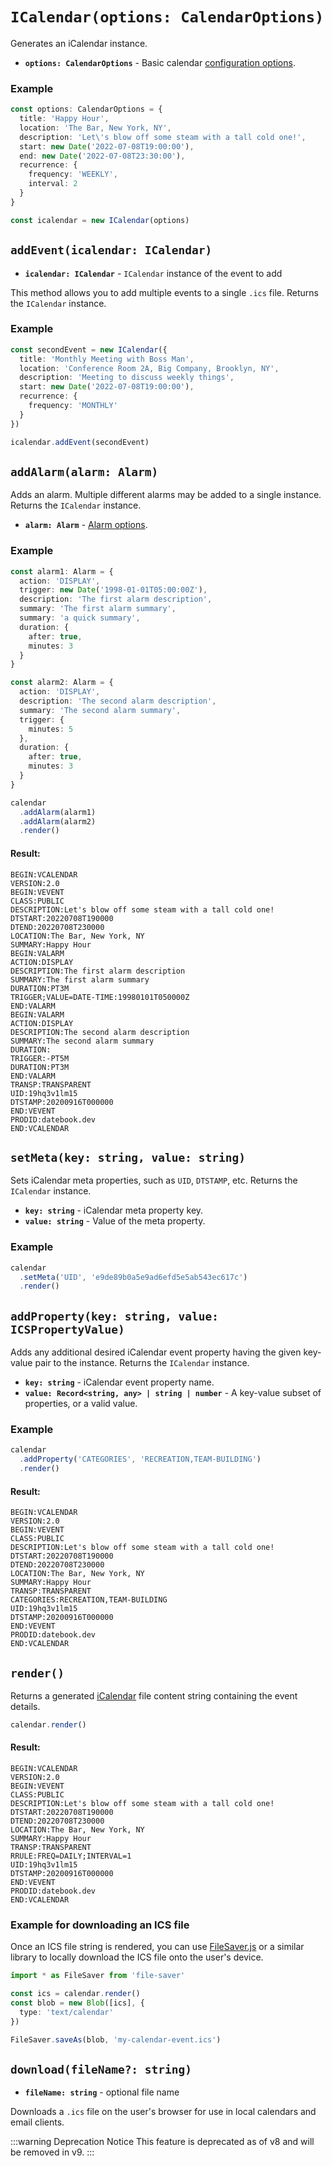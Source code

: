 
# `ICalendar(options: CalendarOptions)`

Generates an iCalendar instance.

* **`options: CalendarOptions`** - Basic calendar [configuration options](/config/basic.md).

### Example

```ts
const options: CalendarOptions = {
  title: 'Happy Hour',
  location: 'The Bar, New York, NY',
  description: 'Let\'s blow off some steam with a tall cold one!',
  start: new Date('2022-07-08T19:00:00'),
  end: new Date('2022-07-08T23:30:00'),
  recurrence: {
    frequency: 'WEEKLY',
    interval: 2
  }
}

const icalendar = new ICalendar(options)
```

## `addEvent(icalendar: ICalendar)` <Badge text="6.0.0" vertical="middle" />

* **`icalendar: ICalendar`** - `ICalendar` instance of the event to add

This method allows you to add multiple events to a single `.ics` file. Returns the `ICalendar` instance.

### Example

```ts
const secondEvent = new ICalendar({
  title: 'Monthly Meeting with Boss Man',
  location: 'Conference Room 2A, Big Company, Brooklyn, NY',
  description: 'Meeting to discuss weekly things',
  start: new Date('2022-07-08T19:00:00'),
  recurrence: {
    frequency: 'MONTHLY'
  }
})

icalendar.addEvent(secondEvent)
```

## `addAlarm(alarm: Alarm)` <Badge text="6.0.0" vertical="middle" />

Adds an alarm. Multiple different alarms may be added to a single instance. Returns the `ICalendar` instance.

* **`alarm: Alarm`** - [Alarm options](../config/alarms.md).


### Example

```ts
const alarm1: Alarm = {
  action: 'DISPLAY',
  trigger: new Date('1998-01-01T05:00:00Z'),
  description: 'The first alarm description',
  summary: 'The first alarm summary',
  summary: 'a quick summary',
  duration: {
    after: true,
    minutes: 3
  }
}

const alarm2: Alarm = {
  action: 'DISPLAY',
  description: 'The second alarm description',
  summary: 'The second alarm summary',
  trigger: {
    minutes: 5
  },
  duration: {
    after: true,
    minutes: 3
  }
}

calendar
  .addAlarm(alarm1)
  .addAlarm(alarm2)
  .render()
```

#### Result:

```
BEGIN:VCALENDAR
VERSION:2.0
BEGIN:VEVENT
CLASS:PUBLIC
DESCRIPTION:Let's blow off some steam with a tall cold one!
DTSTART:20220708T190000
DTEND:20220708T230000
LOCATION:The Bar, New York, NY
SUMMARY:Happy Hour
BEGIN:VALARM
ACTION:DISPLAY
DESCRIPTION:The first alarm description
SUMMARY:The first alarm summary
DURATION:PT3M
TRIGGER;VALUE=DATE-TIME:19980101T050000Z
END:VALARM
BEGIN:VALARM
ACTION:DISPLAY
DESCRIPTION:The second alarm description
SUMMARY:The second alarm summary
DURATION:
TRIGGER:-PT5M
DURATION:PT3M
END:VALARM
TRANSP:TRANSPARENT
UID:19hq3v1lm15
DTSTAMP:20200916T000000
END:VEVENT
PRODID:datebook.dev
END:VCALENDAR
```

## `setMeta(key: string, value: string)` <Badge text="6.0.0" vertical="middle" />

Sets iCalendar meta properties, such as `UID`, `DTSTAMP`, etc. Returns the `ICalendar` instance.

* **`key: string`** - iCalendar meta property key.
* **`value: string`** - Value of the meta property.

### Example

```ts
calendar
  .setMeta('UID', 'e9de89b0a5e9ad6efd5e5ab543ec617c')
  .render()
```

## `addProperty(key: string, value: ICSPropertyValue)` <Badge text="6.0.0" vertical="middle" />

Adds any additional desired iCalendar event property having the given key-value pair to the instance. Returns the `ICalendar` instance.

* **`key: string`** - iCalendar event property name.
* **`value: Record<string, any> | string | number`** - A key-value subset of properties, or a valid value.


### Example

```ts
calendar
  .addProperty('CATEGORIES', 'RECREATION,TEAM-BUILDING')
  .render()
```

#### Result:

```
BEGIN:VCALENDAR
VERSION:2.0
BEGIN:VEVENT
CLASS:PUBLIC
DESCRIPTION:Let's blow off some steam with a tall cold one!
DTSTART:20220708T190000
DTEND:20220708T230000
LOCATION:The Bar, New York, NY
SUMMARY:Happy Hour
TRANSP:TRANSPARENT
CATEGORIES:RECREATION,TEAM-BUILDING
UID:19hq3v1lm15
DTSTAMP:20200916T000000
END:VEVENT
PRODID:datebook.dev
END:VCALENDAR
```

## `render()`

Returns a generated [iCalendar](https://icalendar.org/) file content string containing the event details.

```ts
calendar.render()
```

#### Result:

```
BEGIN:VCALENDAR
VERSION:2.0
BEGIN:VEVENT
CLASS:PUBLIC
DESCRIPTION:Let's blow off some steam with a tall cold one!
DTSTART:20220708T190000
DTEND:20220708T230000
LOCATION:The Bar, New York, NY
SUMMARY:Happy Hour
TRANSP:TRANSPARENT
RRULE:FREQ=DAILY;INTERVAL=1
UID:19hq3v1lm15
DTSTAMP:20200916T000000
END:VEVENT
PRODID:datebook.dev
END:VCALENDAR
```

### Example for downloading an ICS file

Once an ICS file string is rendered, you can use [FileSaver.js](https://www.npmjs.com/package/file-saver) or a similar library to locally download the ICS file onto the user's device.

```ts
import * as FileSaver from 'file-saver'

const ics = calendar.render()
const blob = new Blob([ics], {
  type: 'text/calendar'
})

FileSaver.saveAs(blob, 'my-calendar-event.ics')
```

## `download(fileName?: string)` <Badge text="Deprecated" type="warning" vertical="middle" />

* **`fileName: string`** - optional file name

Downloads a `.ics` file on the user's browser for use in local calendars and email clients.

:::warning Deprecation Notice
This feature is deprecated as of v8 and will be removed in v9.
:::
